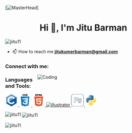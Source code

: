 [![MasterHead](https://www.svix.com/blog/static/images/generated/github-incidents-webhooks/cover-MDS5GZ4J.png)]
<h1 align="center">Hi 👋, I'm Jitu Barman</h1>
<p align="left"> <img src="https://komarev.com/ghpvc/?username=jiitu11&label=Profile%20views&color=0e75b6&style=flat" alt="jiitu11" /> </p>

- 📫 How to reach me **jitukumerbarman@gmail.com**

<h3 align="left">Connect with me:</h3>
<img align="right" alt="Coding" width="400" src="https://img95.lovepik.com/photo/40105/1581.gif_wh300.gif">

<p align="left">
</p>

<h3 align="left">Languages and Tools:</h3>
<p align="left"> <a href="https://www.cprogramming.com/" target="_blank" rel="noreferrer"> <img src="https://raw.githubusercontent.com/devicons/devicon/master/icons/c/c-original.svg" alt="c" width="40" height="40"/> </a> <a href="https://www.w3schools.com/css/" target="_blank" rel="noreferrer"> <img src="https://raw.githubusercontent.com/devicons/devicon/master/icons/css3/css3-original-wordmark.svg" alt="css3" width="40" height="40"/> </a> <a href="https://www.w3.org/html/" target="_blank" rel="noreferrer"> <img src="https://raw.githubusercontent.com/devicons/devicon/master/icons/html5/html5-original-wordmark.svg" alt="html5" width="40" height="40"/> </a> <a href="https://www.adobe.com/in/products/illustrator.html" target="_blank" rel="noreferrer"> <img src="https://www.vectorlogo.zone/logos/adobe_illustrator/adobe_illustrator-icon.svg" alt="illustrator" width="40" height="40"/> </a> <a href="https://www.photoshop.com/en" target="_blank" rel="noreferrer"> <img src="https://raw.githubusercontent.com/devicons/devicon/master/icons/photoshop/photoshop-line.svg" alt="photoshop" width="40" height="40"/> </a> <a href="https://www.python.org" target="_blank" rel="noreferrer"> <img src="https://raw.githubusercontent.com/devicons/devicon/master/icons/python/python-original.svg" alt="python" width="40" height="40"/> </a> </p>

<p><img align="left" src="https://github-readme-stats.vercel.app/api/top-langs?username=jiitu11&show_icons=true&locale=en&layout=compact" alt="jiitu11" /></p>

<p>&nbsp;<img align="center" src="https://github-readme-stats.vercel.app/api?username=jiitu11&show_icons=true&locale=en" alt="jiitu11" /></p>

<p><img align="center" src="https://github-readme-streak-stats.herokuapp.com/?user=jiitu11&" alt="jiitu11" /></p>

